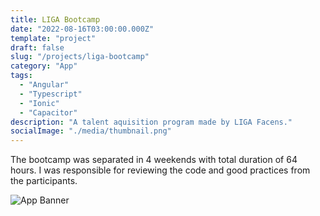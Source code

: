```yaml
---
title: LIGA Bootcamp
date: "2022-08-16T03:00:00.000Z"
template: "project"
draft: false
slug: "/projects/liga-bootcamp"
category: "App"
tags:
  - "Angular"
  - "Typescript"
  - "Ionic"
  - "Capacitor"
description: "A talent aquisition program made by LIGA Facens."
socialImage: "./media/thumbnail.png"
---
```


The bootcamp was separated in 4 weekends with total duration of 64 hours. I was responsible for reviewing the code and good practices from the participants.

![App Banner](/media/banner.png)